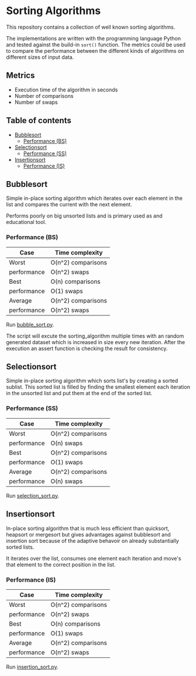 # Sorting Algorithms <!-- omit in toc -->

This repository contains a collection of well known sorting algorithms.

The implementations are written with the programming language Python and tested against the build-in `sort()` function. The metrics could be used to compare the performance between the different kinds of algorithms on different sizes of input data.

## Metrics <!-- omit in toc -->

- Execution time of the algorithm in seconds
- Number of comparisons
- Number of swaps

## Table of contents <!-- omit in toc -->

- [Bubblesort](#bubblesort)
  - [Performance (BS)](#performance-bs)
- [Selectionsort](#selectionsort)
  - [Performance (SS)](#performance-ss)
- [Insertionsort](#insertionsort)
  - [Performance (IS)](#performance-is)

## Bubblesort

Simple in-place sorting algorithm which iterates over each element in the list and compares the current with the next element.

Performs poorly on big unsorted lists and is primary used as and educational tool.

### Performance (BS)

| Case     | Time complexity         |
|----------|-------------------------|
| Worst       | O(n^2) comparisons   |
| performance | O(n^2) swaps         |
| Best        | O(n) comparisons     |
| performance | O(1) swaps           |
| Average     | O(n^2) comparisons   |
| performance | O(n^2) swaps         |

Run [bubble_sort.py](src/bubble_sort.py).

The script will excute the sorting_algorithm multiple times with an random generated dataset which is increased in size every new iteration. After the execution an assert function is checking the result for consistency.

## Selectionsort

Simple in-place sorting algorithm which sorts list's by creating a sorted sublist. This sorted list is filled by finding the smallest element each iteration in the unsorted list and put them at the end of the sorted list.

### Performance (SS)

| Case     | Time complexity      |
|----------|----------------------|
| Worst       | O(n^2) comparisons|
| performance | O(n) swaps        |
| Best        | O(n^2) comparisons|
| performance | O(1) swaps        |
| Average     | O(n^2) comparisons|
| performance | O(n) swaps        |

Run [selection_sort.py](src/selection_sort.py).

## Insertionsort

In-place sorting algorithm that is much less efficient than quicksort, heapsort or mergesort but gives advantages against bubblesort and insertion sort because of the adaptive behavoir on already substantially sorted lists.

It iterates over the list, consumes one element each iteration and move's that element to the correct position in the list.

### Performance (IS)

| Case     | Time complexity      |
|----------|----------------------|
| Worst       | O(n^2) comparisons|
| performance | O(n^2) swaps        |
| Best        | O(n) comparisons|
| performance | O(1) swaps        |
| Average     | O(n^2) comparisons|
| performance | O(n^2) swaps        |

Run [insertion_sort.py](src/insertion_sort.py).

